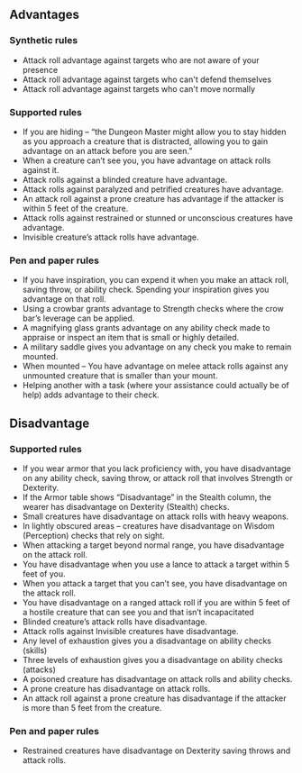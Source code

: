 ## Advantages

### Synthetic rules
- Attack roll advantage against targets who are not aware of your presence
- Attack roll advantage against targets who can't defend themselves
- Attack roll advantage against targets who can't move normally

### Supported rules
- If you are hiding – “the Dungeon Master might allow you to stay hidden as you approach a creature that is distracted, allowing you to gain advantage on an attack before you are seen.”
- When a creature can’t see you, you have advantage on attack rolls against it.
- Attack rolls against a blinded creature have advantage.
- Attack rolls against paralyzed and petrified creatures have advantage.
- An attack roll against a prone creature has advantage if the attacker is within 5 feet of the creature.
- Attack rolls against restrained or stunned or unconscious creatures have advantage.
- Invisible creature’s attack rolls have advantage.

### Pen and paper rules
- If you have inspiration, you can expend it when you make an attack roll, saving throw, or ability check. Spending your inspiration gives you advantage on that roll.
- Using a crowbar grants advantage to Strength checks where the crow bar’s leverage can be applied.
- A magnifying glass grants advantage on any ability check made to appraise or inspect an item that is small or highly detailed.
- A military saddle gives you advantage on any check you make to remain mounted.
- When mounted – You have advantage on melee attack rolls against any unmounted creature that is smaller than your mount.
- Helping another with a task (where your assistance could actually be of help) adds advantage to their check.

## Disadvantage

### Supported rules
- If you wear armor that you lack proficiency with, you have disadvantage on any ability check, saving throw, or attack roll that involves Strength or Dexterity.
- If the Armor table shows “Disadvantage” in the Stealth column, the wearer has disadvantage on Dexterity (Stealth) checks.
- Small creatures have disadvantage on attack rolls with heavy weapons.
- In lightly obscured areas – creatures have disadvantage on Wisdom (Perception) checks that rely on sight.
- When attacking a target beyond normal range, you have disadvantage on the attack roll.
- You have disadvantage when you use a lance to attack a target within 5 feet of you.
- When you attack a target that you can’t see, you have disadvantage on the attack roll.
- You have disadvantage on a ranged attack roll if you are within 5 feet of a hostile creature that can see you and that isn’t incapacitated
- Blinded creature’s attack rolls have disadvantage.
- Attack rolls against Invisible creatures have disadvantage.
- Any level of exhaustion gives you a disadvantage on ability checks (skills)
- Three levels of exhaustion gives you a disadvantage on ability checks (attacks)
- A poisoned creature has disadvantage on attack rolls and ability checks.
- A prone creature has disadvantage on attack rolls.
- An attack roll against a prone creature has disadvantage if the attacker is more than 5 feet from the creature.

### Pen and paper rules
- Restrained creatures have disadvantage on Dexterity saving throws and attack rolls.

